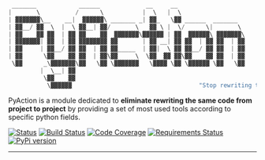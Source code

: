 ```python
 _______            ______             __     __                                   ______       __   
|       \          /      \           |  \   |  \                                 /      \    _/  \  
| ▓▓▓▓▓▓▓\__    __|  ▓▓▓▓▓▓\ _______ _| ▓▓_   \▓▓ ______  _______       __     __|  ▓▓▓▓▓▓\  |   ▓▓  
| ▓▓__/ ▓▓  \  |  \ ▓▓__| ▓▓/       \   ▓▓ \ |  \/      \|       \     |  \   /  \ ▓▓▓\| ▓▓   \▓▓▓▓  
| ▓▓    ▓▓ ▓▓  | ▓▓ ▓▓    ▓▓  ▓▓▓▓▓▓▓\▓▓▓▓▓▓ | ▓▓  ▓▓▓▓▓▓\ ▓▓▓▓▓▓▓\     \▓▓\ /  ▓▓ ▓▓▓▓\ ▓▓    | ▓▓  
| ▓▓▓▓▓▓▓| ▓▓  | ▓▓ ▓▓▓▓▓▓▓▓ ▓▓       | ▓▓ __| ▓▓ ▓▓  | ▓▓ ▓▓  | ▓▓      \▓▓\  ▓▓| ▓▓\▓▓\▓▓    | ▓▓  
| ▓▓     | ▓▓__/ ▓▓ ▓▓  | ▓▓ ▓▓_____  | ▓▓|  \ ▓▓ ▓▓__/ ▓▓ ▓▓  | ▓▓       \▓▓ ▓▓ | ▓▓_\▓▓▓▓__ _| ▓▓_ 
| ▓▓      \▓▓    ▓▓ ▓▓  | ▓▓\▓▓     \  \▓▓  ▓▓ ▓▓\▓▓    ▓▓ ▓▓  | ▓▓        \▓▓▓   \▓▓  \▓▓▓  \   ▓▓ \
 \▓▓      _\▓▓▓▓▓▓▓\▓▓   \▓▓ \▓▓▓▓▓▓▓   \▓▓▓▓ \▓▓ \▓▓▓▓▓▓ \▓▓   \▓▓         \▓     \▓▓▓▓▓▓ \▓▓\▓▓▓▓▓▓
         |  \__| ▓▓                                                                                  
          \▓▓    ▓▓                                   
           \▓▓▓▓▓▓                                    "Stop rewriting the same code! I mean, really."
```

PyAction is a module dedicated to **eliminate rewriting the same code from project to project** by providing a set of most used tools according to specific python fields.

[![Status](https://img.shields.io/pypi/status/pyaction)](https://pypi.org/project/pyaction/)
[![Build Status](https://travis-ci.com/a-maliarov/pyaction.svg?branch=main)](https://travis-ci.com/a-maliarov/pyaction)
[![Code Coverage](https://img.shields.io/codecov/c/gh/a-maliarov/pyaction?label=code%20coverage)](https://codecov.io/gh/a-maliarov/pyaction)
[![Requirements Status](https://requires.io/github/a-maliarov/pyaction/requirements.svg?branch=main)](https://requires.io/github/a-maliarov/pyaction/requirements/?branch=main)
[![PyPi version](https://img.shields.io/pypi/v/pyaction)](https://pypi.org/project/pyaction/)

---
